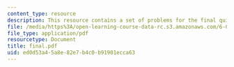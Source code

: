 ```yaml
---
content_type: resource
description: This resource contains a set of problems for the final quiz.
file: /media/https%3A/open-learning-course-data-rc.s3.amazonaws.com/6-041-probabilistic-systems-analysis-and-applied-probability-spring-2006/ed0d53a45a8e82e7b4c0b91901ecca63_final.pdf
file_type: application/pdf
resourcetype: Document
title: final.pdf
uid: ed0d53a4-5a8e-82e7-b4c0-b91901ecca63
---
```

